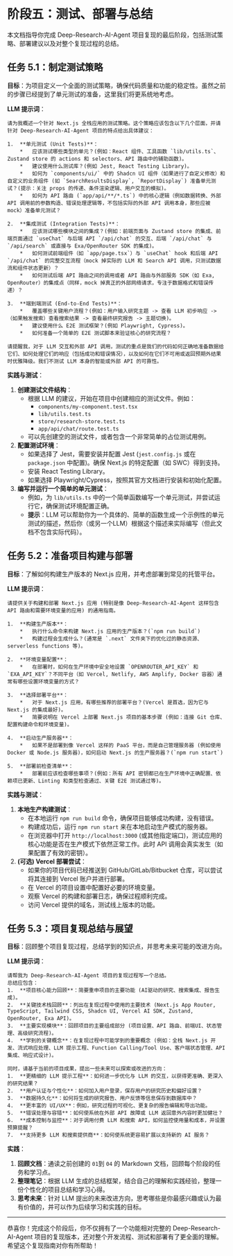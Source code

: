# 阶段五：测试、部署与总结

本文档指导你完成 Deep-Research-AI-Agent 项目复现的最后阶段，包括测试策略、部署建议以及对整个复现过程的总结。

## 任务 5.1：制定测试策略

**目标**：为项目定义一个全面的测试策略，确保代码质量和功能的稳定性。虽然之前的步骤已经提到了单元测试的准备，这里我们将更系统地考虑。

**LLM 提示词**：
```
请为我概述一个针对 Next.js 全栈应用的测试策略。这个策略应该包含以下几个层面，并请针对 Deep-Research-AI-Agent 项目的特点给出具体建议：

1.  **单元测试 (Unit Tests)**：
    *   应该测试哪些类型的单元？(例如：React 组件、工具函数 `lib/utils.ts`、Zustand store 的 actions 和 selectors、API 路由中的辅助函数)。
    *   建议使用什么测试库？(例如 Jest, React Testing Library)。
    *   如何为 `components/ui/` 中的 Shadcn UI 组件（如果进行了自定义修改）和自定义的业务组件 (如 `SearchResultsDisplay`, `ReportDisplay`) 准备单元测试？(提示：关注 props 的传递、条件渲染逻辑、用户交互的模拟)。
    *   如何为 API 路由 (`app/api/**/*.ts`) 中的核心逻辑（例如数据转换、外部 API 调用前的参数构造、错误处理逻辑等，不包括实际的外部 API 调用本身，那些应被 mock）准备单元测试？

2.  **集成测试 (Integration Tests)**：
    *   应该测试哪些模块之间的集成？(例如：前端页面与 Zustand store 的集成、前端页面通过 `useChat` 与后端 API `/api/chat` 的交互、后端 `/api/chat` 与 `/api/search` 或直接与 Exa/OpenRouter SDK 的集成)。
    *   如何测试前端组件（如 `app/page.tsx`）与 `useChat` hook 和后端 API `/api/chat` 的完整交互流程（mock 掉实际的 LLM 和 Search API 调用，只测试数据流和组件状态更新）？
    *   如何测试后端 API 路由之间的调用或者 API 路由与外部服务 SDK（如 Exa, OpenRouter）的集成点（同样，mock 掉真正的外部网络请求，专注于数据格式和错误传递）？

3.  **端到端测试 (End-to-End Tests)**：
    *   覆盖哪些关键用户流程？(例如：用户输入研究主题 -> 查看 LLM 初步响应 -> （如果触发搜索）查看搜索结果 -> 查看最终研究报告 -> 主题切换)。
    *   建议使用什么 E2E 测试框架？(例如 Playwright, Cypress)。
    *   如何准备一个简单的 E2E 测试脚本来验证核心的研究流程？

请提醒我，对于 LLM 交互和外部 API 调用，测试的重点是我们的代码如何正确地准备数据给它们、如何处理它们的响应（包括成功和错误情况），以及如何在它们不可用或返回预期外结果时优雅降级。我们不测试 LLM 本身的智能或外部 API 的可靠性。
```

**实践与测试**：
1.  **创建测试文件结构**：
    *   根据 LLM 的建议，开始在项目中创建相应的测试文件。例如：
        *   `components/my-component.test.tsx`
        *   `lib/utils.test.ts`
        *   `store/research-store.test.ts`
        *   `app/api/chat/route.test.ts`
    *   可以先创建空的测试文件，或者包含一个非常简单的占位测试用例。
2.  **配置测试环境**：
    *   如果选择了 Jest，需要安装并配置 Jest (`jest.config.js` 或在 `package.json` 中配置)。确保 Next.js 的特定配置（如 SWC）得到支持。
    *   安装 React Testing Library。
    *   如果选择 Playwright/Cypress，按照其官方文档进行安装和初始化配置。
3.  **编写并运行一个简单的单元测试**：
    *   例如，为 `lib/utils.ts` 中的一个简单函数编写一个单元测试，并尝试运行它，确保测试环境配置正确。
    *   **提示**：LLM 可以帮助你为一个具体的、简单的函数生成一个示例性的单元测试的描述，然后你（或另一个LLM）根据这个描述来实际编写（但此文档不包含实际代码）。

## 任务 5.2：准备项目构建与部署

**目标**：了解如何构建生产版本的 Next.js 应用，并考虑部署到常见的托管平台。

**LLM 提示词**：
```
请提供关于构建和部署 Next.js 应用 (特别是像 Deep-Research-AI-Agent 这样包含 API 路由和需要环境变量的应用) 的通用指南。

1.  **构建生产版本**：
    *   执行什么命令来构建 Next.js 应用的生产版本？(`npm run build`)
    *   构建过程会生成什么？(通常是 `.next` 文件夹下的优化过的静态资源、serverless functions 等)。

2.  **环境变量配置**：
    *   在部署时，如何在生产环境中安全地设置 `OPENROUTER_API_KEY` 和 `EXA_API_KEY`？不同平台（如 Vercel, Netlify, AWS Amplify, Docker 容器）通常有哪些设置环境变量的方式？

3.  **选择部署平台**：
    *   对于 Next.js 应用，有哪些推荐的部署平台？(Vercel 是首选，因为它与 Next.js 的集成最好)。
    *   简要说明在 Vercel 上部署 Next.js 项目的基本步骤 (例如：连接 Git 仓库、配置构建命令和环境变量)。

4.  **启动生产服务器**：
    *   如果不是部署到像 Vercel 这样的 PaaS 平台，而是自己管理服务器 (例如使用 Docker 或 Node.js 服务器)，如何启动 Next.js 的生产服务器？(`npm run start`)

5.  **部署前检查清单**：
    *   部署前应该检查哪些事项？(例如：所有 API 密钥都已在生产环境中正确配置、依赖项已更新、Linting 和类型检查通过、关键 E2E 测试通过等)。
```

**实践与测试**：
1.  **本地生产构建测试**：
    *   在本地运行 `npm run build` 命令，确保项目能够成功构建，没有错误。
    *   构建成功后，运行 `npm run start` 来在本地启动生产模式的服务器。
    *   在浏览器中打开 `http://localhost:3000` (或其他指定端口)，测试应用的核心功能是否在生产模式下依然正常工作。此时 API 调用会真实发生（如果配置了有效的密钥）。
2.  **(可选) Vercel 部署尝试**：
    *   如果你的项目代码已经推送到 GitHub/GitLab/Bitbucket 仓库，可以尝试将其连接到 Vercel 账户并进行部署。
    *   在 Vercel 的项目设置中配置好必要的环境变量。
    *   观察 Vercel 的构建和部署日志，确保过程顺利完成。
    *   访问 Vercel 提供的域名，测试线上版本的功能。

## 任务 5.3：项目复现总结与展望

**目标**：回顾整个项目复现过程，总结学到的知识点，并思考未来可能的改进方向。

**LLM 提示词**：
```
请帮我为 Deep-Research-AI-Agent 项目的复现过程写一个总结。
总结应包含：
1.  **项目核心能力回顾**：简要重申项目的主要功能 (AI驱动的研究、搜索集成、报告生成)。
2.  **关键技术栈回顾**：列出在复现过程中使用的主要技术 (Next.js App Router, TypeScript, Tailwind CSS, Shadcn UI, Vercel AI SDK, Zustand, OpenRouter, Exa API)。
3.  **主要实现模块**：回顾项目的主要组成部分 (项目设置、API 路由、前端UI、状态管理、高级研究流程)。
4.  **学到的关键概念**：在复现过程中可能学到的重要概念 (例如：全栈 Next.js 开发、流式响应处理、LLM 提示工程、Function Calling/Tool Use、客户端状态管理、API 集成、响应式设计)。

同时，请基于当前的项目成果，提出一些未来可以探索或改进的方向：
1.  **更精细的 LLM 提示工程**：如何进一步优化与 LLM 的交互，以获得更准确、更深入的研究结果？
2.  **用户认证与个性化**：如何加入用户登录，保存用户的研究历史和偏好设置？
3.  **数据持久化**：如何将生成的研究报告、用户反馈等信息保存到数据库中？
4.  **更丰富的 UI/UX**：例如，研究过程的可视化、更复杂的报告编辑和导出功能。
5.  **错误处理与容错**：如何使系统在外部 API 故障或 LLM 返回意外内容时更加健壮？
6.  **成本控制与监控**：对于调用付费 LLM 和搜索 API，如何监控使用量和成本，并设置预算提醒？
7.  **支持更多 LLM 和搜索提供商**：如何使系统更容易扩展以支持新的 AI 服务？
```

**实践**：
1.  **回顾文档**：通读之前创建的 `01`到 `04` 的 Markdown 文档，回顾每个阶段的任务和学习点。
2.  **整理笔记**：根据 LLM 生成的总结框架，结合自己的理解和实践经验，整理一份个性化的项目总结和学习心得。
3.  **思考未来**：针对 LLM 提出的未来改进方向，思考哪些是你最感兴趣或认为最有价值的，并可以作为后续学习和实践的目标。

---

恭喜你！完成这个阶段后，你不仅拥有了一个功能相对完整的 Deep-Research-AI-Agent 项目的复现版本，还对整个开发流程、测试和部署有了更全面的理解。希望这个复现指南对你有所帮助！ 